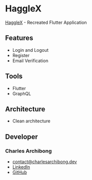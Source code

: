 # HaggleX

[HaggleX](https://www.hagglex.com/) - Recreated Flutter Application


## Features
- Login and Logout
- Register
- Email Verification

## Tools
- Flutter
- GraphQL

## Architecture
 - Clean architecture

## Developer
### Charles Archibong
- [contact@charlesarchibong.dev](mailto:contact@charlesarchibong.dev)
- [LinkedIn](https://www.linkedin.com/in/charles-archibong)
- [GitHub](https://github.com/charlesarchibong/)